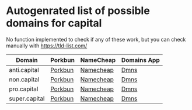 # Autogenrated list of possible domains for capital

No function implemented to check if any of these work, but you can check manually with https://tld-list.com/

| Domain | Porkbun | NameCheap | Domains App |
|---|---|---|---|
| anti.capital | [Porkbun](https://porkbun.com/checkout/search?prb=e814663da1&tlds=&idnLanguage=&search=search&q=anti.capital) | [Namecheap](https://www.namecheap.com/domains/registration/results/?domain=anti.capital) | [Dmns](https://dmns.app/domains?q=anti.capital) |
| non.capital | [Porkbun](https://porkbun.com/checkout/search?prb=e814663da1&tlds=&idnLanguage=&search=search&q=non.capital) | [Namecheap](https://www.namecheap.com/domains/registration/results/?domain=non.capital) | [Dmns](https://dmns.app/domains?q=non.capital) |
| pro.capital | [Porkbun](https://porkbun.com/checkout/search?prb=e814663da1&tlds=&idnLanguage=&search=search&q=pro.capital) | [Namecheap](https://www.namecheap.com/domains/registration/results/?domain=pro.capital) | [Dmns](https://dmns.app/domains?q=pro.capital) |
| super.capital | [Porkbun](https://porkbun.com/checkout/search?prb=e814663da1&tlds=&idnLanguage=&search=search&q=super.capital) | [Namecheap](https://www.namecheap.com/domains/registration/results/?domain=super.capital) | [Dmns](https://dmns.app/domains?q=super.capital) |
